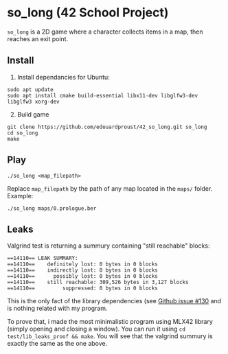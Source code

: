 # so_long (42 School Project)

`so_long` is a 2D game where a character collects items in a map, then reaches an exit point.

## Install

1. Install dependancies for Ubuntu: 
```
sudo apt update
sudo apt install cmake build-essential libx11-dev libglfw3-dev libglfw3 xorg-dev
```

2. Build game
```
git clone https://github.com/edouardproust/42_so_long.git so_long
cd so_long
make
```

## Play
```
./so_long <map_filepath>
```
Replace `map_filepath` by the path of any map located in the `maps/` folder. Example:
```
./so_long maps/0.prologue.ber
```

## Leaks

Valgrind test is returning a summury containing "still reachable" blocks:
```
==14110== LEAK SUMMARY:
==14110==    definitely lost: 0 bytes in 0 blocks
==14110==    indirectly lost: 0 bytes in 0 blocks
==14110==      possibly lost: 0 bytes in 0 blocks
==14110==    still reachable: 309,526 bytes in 3,127 blocks
==14110==         suppressed: 0 bytes in 0 blocks
```
This is the only fact of the library dependencies (see [Github issue #130](https://github.com/codam-coding-college/MLX42/issues/130) and is nothing related with my program.

To prove that, i made the most minimalistic program using MLX42 library (simply opening and closing a window). You can run it using `cd test/lib_leaks_proof && make`. You will see that the valgrind summury is exactly the same as the one above.
